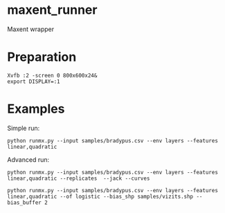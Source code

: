 # maxent_runner
Maxent wrapper

# Preparation

    Xvfb :2 -screen 0 800x600x24&
    export DISPLAY=:1


# Examples

Simple run:

    python runmx.py --input samples/bradypus.csv --env layers --features linear,quadratic

Advanced run:

    python runmx.py --input samples/bradypus.csv --env layers --features linear,quadratic --replicates  --jack --curves

    python runmx.py --input samples/bradypus.csv --env layers --features linear,quadratic --of logistic --bias_shp samples/vizits.shp --bias_buffer 2

